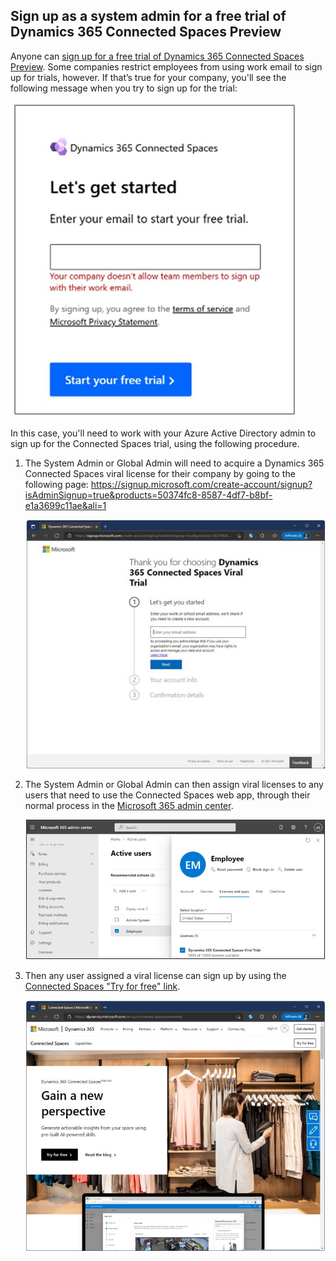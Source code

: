 ## Sign up as a system admin for a free trial of Dynamics 365 Connected Spaces Preview

Anyone can [sign up for a free trial of Dynamics 365 Connected Spaces Preview](trial-signup.md). Some companies restrict employees from using work email to sign up for trials, however. If that’s true  for your company, you'll see the following message when you try to sign up for the trial:

![Screenshot of Let's get started dialog box with error message.](media/known-issues-trial-email.jpg "Screenshot of Let's get started dialog box with error message")

In this case, you'll need to work with your Azure Active Directory admin to sign up for the Connected Spaces trial, using the following procedure.

1. The System Admin or Global Admin will need to acquire a Dynamics 365 Connected Spaces viral license for their company by going to the following page: https://signup.microsoft.com/create-account/signup?isAdminSignup=true&products=50374fc8-8587-4df7-b8bf-e1a3699c11ae&ali=1 

    ![Dynamics 365 Connected Spaces Viral Trial screen.](media/admin-trial-signup-viral-trial.jpg "Dynamics 365 Connected Spaces Viral Trial screen")
  
2. The System Admin or Global Admin can then assign viral licenses to any users that need to use the Connected Spaces web app, through their normal process in the 
[Microsoft 365 admin center](https://admin.microsoft.com/#/users).

    ![Screenshot of Microsoft 365 admin center.](media/admin-trial-signup-admin-portal.jpg "Screenshot of Microsoft 365 admin center")
 
3. Then any user assigned a viral license can sign up by using the [Connected Spaces "Try for free" link](https://dynamics.microsoft.com/connected-spaces/overview/). 

    ![Screenshot of Connected Spaces marketing page with Try for free link.](media/admin-trial-signup-try-for-free.jpg "Screenshot of Screenshot of Connected Spaces marketing page with Try for free link")

 
